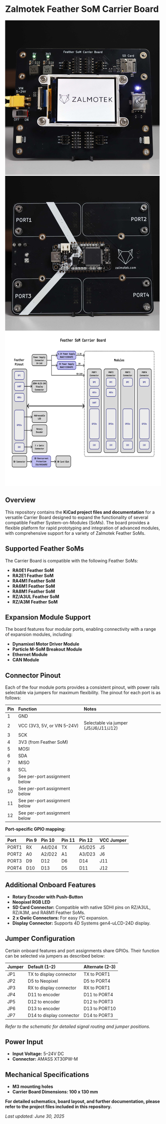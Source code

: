 # Zalmotek Feather SoM Carrier Board

<img src="images/Feather_SoM_CB_front.jpg" height="500"> <img src="images/Feather_SoM_CB_back.jpg" height="500">
<img src="images/Feather_SoM_CB_bd.png" height="500">

## Overview

This repository contains the **KiCad project files and documentation** for a versatile Carrier Board designed to expand the functionality of several compatible Feather System-on-Modules (SoMs). The board provides a flexible platform for rapid prototyping and integration of advanced modules, with comprehensive support for a variety of Zalmotek Feather SoMs.

## Supported Feather SoMs

The Carrier Board is compatible with the following Feather SoMs:

- **RA0E1 Feather SoM**
- **RA2E1 Feather SoM**
- **RA4M1 Feather SoM**
- **RA6M1 Feather SoM**
- **RA8M1 Feather SoM**
- **RZ/A3UL Feather SoM**
- **RZ/A3M Feather SoM**


## Expansion Module Support

The board features four modular ports, enabling connectivity with a range of expansion modules, including:

- **Dynamixel Motor Driver Module**
- **Particle M-SoM Breakout Module**
- **Ethernet Module**
- **CAN Module**


## Connector Pinout

Each of the four module ports provides a consistent pinout, with power rails selectable via jumpers for maximum flexibility. The pinout for each port is as follows:


| Pin | Function | Notes |
| :-- | :-- | :-- |
| 1 | GND |  |
| 2 | VCC (3V3, 5V, or VIN 5–24V) | Selectable via jumper (J5/J6/J11/J12) |
| 3 | SCK |  |
| 4 | 3V3 (from Feather SoM) |  |
| 5 | MOSI |  |
| 6 | SDA |  |
| 7 | MISO |  |
| 8 | SCL |  |
| 9 | See per-port assignment below |  |
| 10 | See per-port assignment below |  |
| 11 | See per-port assignment below |  |
| 12 | See per-port assignment below |  |

**Port-specific GPIO mapping:**


| Port | Pin 9 | Pin 10 | Pin 11 | Pin 12 | VCC Jumper |
| :-- | :-- | :-- | :-- | :-- | :-- |
| PORT1 | RX | A4/D24 | TX | A5/D25 | J5 |
| PORT2 | A0 | A2/D22 | A1 | A3/D23 | J6 |
| PORT3 | D9 | D12 | D6 | D14 | J11 |
| PORT4 | D10 | D13 | D5 | D11 | J12 |

## Additional Onboard Features

- **Rotary Encoder with Push-Button**
- **Neopixel RGB LED**
- **SD Card Connector:** Compatible with native SDHI pins on RZ/A3UL, RZ/A3M, and RA8M1 Feather SoMs.
- **2 x Qwiic Connectors:** For easy I²C expansion.
- **Display Connector:** Supports 4D Systems gen4-uLCD-24D display.


## Jumper Configuration

Certain onboard features and port assignments share GPIOs. Their function can be selected via jumpers as described below:


| Jumper | Default (1–2) | Alternate (2–3) |
| :-- | :-- | :-- |
| JP1 | TX to display connector | TX to PORT1 |
| JP2 | D5 to Neopixel | D5 to PORT4 |
| JP3 | RX to display connector | RX to PORT1 |
| JP4 | D11 to encoder | D11 to PORT4 |
| JP5 | D12 to encoder | D12 to PORT3 |
| JP6 | D13 to encoder | D13 to PORT10 |
| JP7 | D14 to display connector | D14 to PORT3 |

*Refer to the schematic for detailed signal routing and jumper positions.*

## Power Input

- **Input Voltage:** 5–24V DC
- **Connector:** AMASS XT30PW-M

## Mechanical Specifications

- **M3 mounting holes**
- **Carrier Board Dimensions: 100 x 130 mm**

**For detailed schematics, board layout, and further documentation, please refer to the project files included in this repository.**

*Last updated: June 30, 2025*
